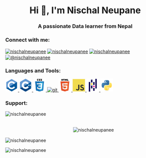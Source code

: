 <h1 align="center">Hi 👋, I'm Nischal Neupane</h1>
<h3 align="center">A passionate Data learner from Nepal</h3>


<h3 align="left">Connect with me:</h3>
<p align="left">
<a href="https://codepen.io/nischalneupanee" target="blank"><img align="center" src="https://raw.githubusercontent.com/rahuldkjain/github-profile-readme-generator/master/src/images/icons/Social/codepen.svg" alt="nischalneupanee" height="30" width="40" /></a>
<a href="https://linkedin.com/in/nischalneupanee" target="blank"><img align="center" src="https://raw.githubusercontent.com/rahuldkjain/github-profile-readme-generator/master/src/images/icons/Social/linked-in-alt.svg" alt="nischalneupanee" height="30" width="40" /></a>
<a href="https://instagram.com/nischalneupanee" target="blank"><img align="center" src="https://raw.githubusercontent.com/rahuldkjain/github-profile-readme-generator/master/src/images/icons/Social/instagram.svg" alt="nischalneupanee" height="30" width="40" /></a>
<a href="https://hashnode.com/@nischalneupanee" target="blank"><img align="center" src="https://raw.githubusercontent.com/rahuldkjain/github-profile-readme-generator/master/src/images/icons/Social/hashnode.svg" alt="@nischalneupanee" height="30" width="40" /></a>
</p>

<h3 align="left">Languages and Tools:</h3>
<p align="left"> <a href="https://www.cprogramming.com/" target="_blank" rel="noreferrer"> <img src="https://raw.githubusercontent.com/devicons/devicon/master/icons/c/c-original.svg" alt="c" width="40" height="40"/> </a> <a href="https://www.w3schools.com/cpp/" target="_blank" rel="noreferrer"> <img src="https://raw.githubusercontent.com/devicons/devicon/master/icons/cplusplus/cplusplus-original.svg" alt="cplusplus" width="40" height="40"/> </a> <a href="https://www.w3schools.com/css/" target="_blank" rel="noreferrer"> <img src="https://raw.githubusercontent.com/devicons/devicon/master/icons/css3/css3-original-wordmark.svg" alt="css3" width="40" height="40"/> </a> <a href="https://git-scm.com/" target="_blank" rel="noreferrer"> <img src="https://www.vectorlogo.zone/logos/git-scm/git-scm-icon.svg" alt="git" width="40" height="40"/> </a> <a href="https://www.w3.org/html/" target="_blank" rel="noreferrer"> <img src="https://raw.githubusercontent.com/devicons/devicon/master/icons/html5/html5-original-wordmark.svg" alt="html5" width="40" height="40"/> </a> <a href="https://developer.mozilla.org/en-US/docs/Web/JavaScript" target="_blank" rel="noreferrer"> <img src="https://raw.githubusercontent.com/devicons/devicon/master/icons/javascript/javascript-original.svg" alt="javascript" width="40" height="40"/> </a> <a href="https://pandas.pydata.org/" target="_blank" rel="noreferrer"> <img src="https://raw.githubusercontent.com/devicons/devicon/2ae2a900d2f041da66e950e4d48052658d850630/icons/pandas/pandas-original.svg" alt="pandas" width="40" height="40"/> </a> <a href="https://www.python.org" target="_blank" rel="noreferrer"> <img src="https://raw.githubusercontent.com/devicons/devicon/master/icons/python/python-original.svg" alt="python" width="40" height="40"/> </a> </p>

<h3 align="left">Support:</h3>
<p><a href="https://www.buymeacoffee.com/nischalneupanee"> <img align="left" src="https://cdn.buymeacoffee.com/buttons/v2/default-yellow.png" height="50" width="210" alt="nischalneupanee" /></a></p><br><br>

<p>&nbsp;<img align="center" src="https://github-readme-stats.vercel.app/api?username=nischalneupanee&show_icons=true&locale=en" alt="nischalneupanee" /></p>

<p><img align="center" src="https://github-readme-streak-stats.herokuapp.com/?user=nischalneupanee&" alt="nischalneupanee" /></p>
<p align="left"> <img src="https://komarev.com/ghpvc/?username=nischalneupanee&label=Profile%20views&color=0e75b6&style=flat" alt="nischalneupanee" /> </p>
